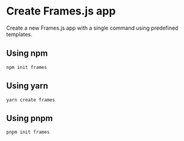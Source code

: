 # Create Frames.js app

Create a new Frames.js app with a single command using predefined templates.

## Using npm

```
npm init frames
```

## Using yarn

```
yarn create frames
```

## Using pnpm

```
pnpm init frames
```

